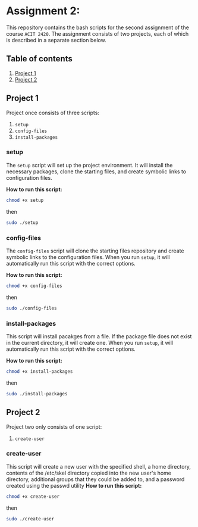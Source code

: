 # Assignment 2: 
This repository contains the bash scripts for the second assignment of the course `ACIT 2420`. The assignment consists of two projects, each of which is described in a separate section below.

## Table of contents
1. [Project 1](#project-1)
2. [Project 2](#project-2)

## Project 1
Project once consists of three scripts:
1. `setup`
2. `config-files`
3. `install-packages`

### setup
The `setup` script will set up the project environment. It will install the necessary packages, clone the starting files, and create symbolic links to configuration files.

**How to run this script:**
```bash
chmod +x setup
```
then
```bash
sudo ./setup
```
### config-files
The `config-files` script will clone the starting files repository and create symbolic links to the configuration files.
When you run `setup`, it will automatically run this script with the correct options.

**How to run this script:**
```bash
chmod +x config-files
```
then
```bash
sudo ./config-files
```

### install-packages
This script will install pacakges from a file. If the package file does not exist in the current directory, it will create one. When you run `setup`, it will automatically run this script with the correct options.

**How to run this script:**
```bash
chmod +x install-packages
```
then
```bash
sudo ./install-packages
```

## Project 2
Project two only consists of one script:
1. `create-user`

### create-user
This script will create a new user with the specified shell, a home directory, contents of the /etc/skel directory copied into the new user's home directory, additional groups that they could be added to, and a password created using the passwd utility
**How to run this script:**
```bash
chmod +x create-user
```
then
```bash
sudo ./create-user
```